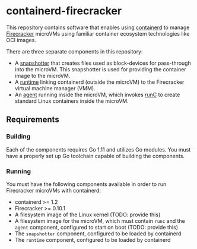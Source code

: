 # containerd-firecracker

This repository contains software that enables using
[containerd](https://containerd.io) to manage
[Firecracker](https://github.com/firecracker-microvm/firecracker) microVMs
using familiar container ecosystem technologies like OCI images.

There are three separate components in this repository:

* A [snapshotter](snapshotter) that creates files used as block-devices for
  pass-through into the microVM.  This snapshotter is used for providing the
  container image to the microVM.
* A [runtime](runtime) linking containerd (outside the microVM) to the
  Firecracker virtual machine manager (VMM).
* An [agent](agent) running inside the microVM, which invokes
  [runC](https://runc.io) to create standard Linux containers inside the
  microVM.

## Requirements

### Building

Each of the components requires Go 1.11 and utilizes Go modules.  You must have
a properly set up Go toolchain capable of building the components.

### Running

You must have the following components available in order to run Firecracker
microVMs with containerd:

* containerd >= 1.2
* Firecracker >= 0.10.1
* A filesystem image of the Linux kernel (TODO: provide this)
* A filesystem image for the microVM, which must contain `runc` and the `agent`
  component, configured to start on boot (TODO: provide this)
* The `snapshotter` component, configured to be loaded by containerd
* The `runtime` component, configured to be loaded by containerd
